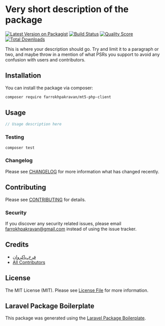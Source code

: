 # Very short description of the package

[![Latest Version on Packagist](https://img.shields.io/packagist/v/farrokhpakravan/mt5-php-client.svg?style=flat-square)](https://packagist.org/packages/farrokhpakravan/mt5-php-client)
[![Build Status](https://img.shields.io/travis/farrokhpakravan/mt5-php-client/master.svg?style=flat-square)](https://travis-ci.org/farrokhpakravan/mt5-php-client)
[![Quality Score](https://img.shields.io/scrutinizer/g/farrokhpakravan/mt5-php-client.svg?style=flat-square)](https://scrutinizer-ci.com/g/farrokhpakravan/mt5-php-client)
[![Total Downloads](https://img.shields.io/packagist/dt/farrokhpakravan/mt5-php-client.svg?style=flat-square)](https://packagist.org/packages/farrokhpakravan/mt5-php-client)

This is where your description should go. Try and limit it to a paragraph or two, and maybe throw in a mention of what PSRs you support to avoid any confusion with users and contributors.

## Installation

You can install the package via composer:

```bash
composer require farrokhpakravan/mt5-php-client
```

## Usage

``` php
// Usage description here
```

### Testing

``` bash
composer test
```

### Changelog

Please see [CHANGELOG](CHANGELOG.md) for more information what has changed recently.

## Contributing

Please see [CONTRIBUTING](CONTRIBUTING.md) for details.

### Security

If you discover any security related issues, please email farrokhpakravan@gmail.com instead of using the issue tracker.

## Credits

- [فرخ_پاکروان](https://github.com/farrokhpakravan)
- [All Contributors](../../contributors)

## License

The MIT License (MIT). Please see [License File](LICENSE.md) for more information.

## Laravel Package Boilerplate

This package was generated using the [Laravel Package Boilerplate](https://laravelpackageboilerplate.com).